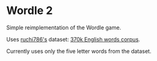 # Wordle 2

Simple reimplementation of the Wordle game.

Uses [ruchi786's](https://www.kaggle.com/ruchi798) dataset: [370k English words corpus](https://www.kaggle.com/datasets/ruchi798/part-of-speech-tagging).

Currently uses only the five letter words from the dataset.

